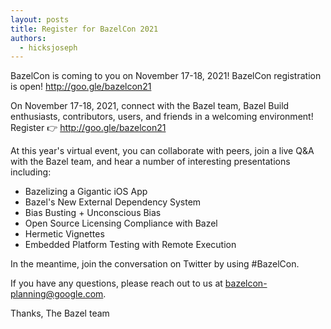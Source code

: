 ```yaml
---
layout: posts
title: Register for BazelCon 2021
authors:
  - hicksjoseph
---
```


BazelCon is coming to you on November 17-18, 2021! BazelCon registration is open! http://goo.gle/bazelcon21

On November 17-18, 2021, connect with the Bazel team, Bazel Build enthusiasts, contributors, users, and friends in a welcoming environment! Register 👉 http://goo.gle/bazelcon21

At this year's virtual event, you can collaborate with peers, join a live Q&A with the Bazel team, and hear a number of interesting presentations including:

- Bazelizing a Gigantic iOS App
- Bazel's New External Dependency System
- Bias Busting + Unconscious Bias
- Open Source Licensing Compliance with Bazel
- Hermetic Vignettes
- Embedded Platform Testing with Remote Execution

In the meantime, join the conversation on Twitter by using #BazelCon.

If you have any questions, please reach out to us at bazelcon-planning@google.com.

Thanks,
The Bazel team

